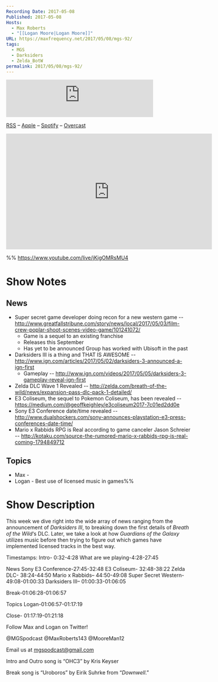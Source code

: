 ```yaml
---
Recording Date: 2017-05-08
Published: 2017-05-08
Hosts:
  - Max Roberts
  - "[[Logan Moore|Logan Moore]]"
URL: https://maxfrequency.net/2017/05/08/mgs-92/
tags:
  - MGS
  - Darksiders
  - Zelda_BotW
permalink: 2017/05/08/mgs-92/
---
```

<iframe src="https://podcasters.spotify.com/pod/show/millennialgamingspeak/embed/episodes/Episode-93-Mass-Effect-Goes-Away--Assassins-Creed-Returns-e1adht8/a-a6ts46a" height="102px" width="400px" frameborder="0" scrolling="no"></iframe>

[RSS](https://anchor.fm/s/74aa3858/podcast/rss) – [Apple](https://podcasts.apple.com/us/podcast/episode-3-gdc-wrap-up/id1000915981?i=1000542222515) – [Spotify](https://open.spotify.com/episode/7wePXT4Bt22LWifVLx3n8y) – [Overcast](https://overcast.fm/+EtIgeWxEU)

<div class=iframe-container>
<iframe width="560" height="315" src="https://www.youtube-nocookie.com/embed/jKigOMRsMU4?si=ZnQT7rXEo3rDwbga" title="YouTube video player" frameborder="0" allow="accelerometer; autoplay; clipboard-write; encrypted-media; gyroscope; picture-in-picture; web-share" allowfullscreen></iframe>
</div>

%%
https://www.youtube.com/live/jKigOMRsMU4

# Show Notes

## News

- Super secret game developer doing recon for a new western game -- http://www.greatfallstribune.com/story/news/local/2017/05/03/film-crew-poplar-shoot-scenes-video-game/101241072/ 
	- Game is a sequel to an existing franchise
	- Releases this September
	- Has yet to be announced
	 Group has worked with Ubisoft in the past
- Darksiders III is a thing and THAT IS AWESOME -- http://www.ign.com/articles/2017/05/02/darksiders-3-announced-a-ign-first
	- Gameplay -- http://www.ign.com/videos/2017/05/05/darksiders-3-gameplay-reveal-ign-first 
- Zelda DLC Wave 1 Revealed -- http://zelda.com/breath-of-the-wild/news/expansion-pass-dlc-pack-1-detailed/ 
- E3 Coliseum, the sequel to Pokemon Coliseum, has been revealed -- https://medium.com/@geoffkeighley/e3coliseum2017-7c01ed2dd0e
- Sony E3 Conference date/time revealed -- http://www.dualshockers.com/sony-announces-playstation-e3-press-conferences-date-time/
- Mario x Rabbids RPG is Real according to game canceler Jason Schreier -- http://kotaku.com/source-the-rumored-mario-x-rabbids-rpg-is-real-coming-1794849712 
## Topics

- Max - 
- Logan - Best use of licensed music in games%%
# Show Description

This week we dive right into the wide array of news ranging from the announcement of *Darksiders III*, to breaking down the first details of *Breath of the Wild*‘s DLC. Later, we take a look at how *Guardians of the Galaxy* utilizes music before then trying to figure out which games have implemented licensed tracks in the best way.

Timestamps:
Intro- 0:32-4:28
What are we playing-4:28-27:45

News
Sony E3 Conference-27:45-32:48
E3 Coliseum- 32:48-38:22
Zelda DLC- 38:24-44:50
Mario x Rabbids– 44:50-49:08
Super Secret Western- 49:08-01:00:33
Darksiders III– 01:00:33-01:06:05

Break-01:06:28-01:06:57

Topics
Logan-01:06:57-01:17:19

Close- 01:17:19-01:21:18

Follow Max and Logan on Twitter!

@MGSpodcast
@MaxRoberts143
@MooreMan12

Email us at mgspodcast@gmail.com

Intro and Outro song is “OHC3” by Kris Keyser

Break song is “Uroboros” by Eirik Suhrke from “*Downwell*.”